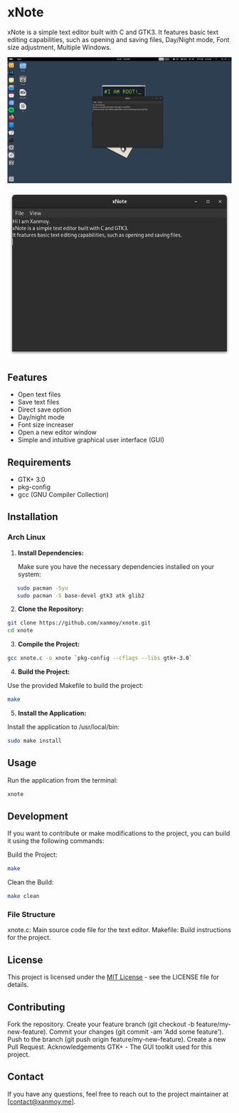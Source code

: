 # xNote

xNote is a simple text editor built with C and GTK3. It features basic text editing capabilities, such as opening and saving files, Day/Night mode, Font size adjustment, Multiple Windows.

![xNote](https://raw.githubusercontent.com/xanmoy/xnote/main/media/Screenshot%20from%202024-07-29%2004-12-04.png)

![xNote](https://raw.githubusercontent.com/xanmoy/xnote/main/media/Screenshot%20from%202024-07-29%2004-12-18.png)


## Features

- Open text files
- Save text files
- Direct save option
- Day/night mode
- Font size increaser
- Open a new editor window
- Simple and intuitive graphical user interface (GUI)

## Requirements

- GTK+ 3.0
- pkg-config
- gcc (GNU Compiler Collection)

## Installation

### Arch Linux

1. **Install Dependencies:**

   Make sure you have the necessary dependencies installed on your system:

```sh
   sudo pacman -Syu
   sudo pacman -S base-devel gtk3 atk glib2
```  
2. **Clone the Repository:**

```sh
git clone https://github.com/xanmoy/xnote.git
cd xnote
```
3. **Compile the Project:**

```sh
gcc xnote.c -o xnote `pkg-config --cflags --libs gtk+-3.0`
```
4. **Build the Project:**

Use the provided Makefile to build the project:

```sh
make
```
5. **Install the Application:**

Install the application to /usr/local/bin:

```sh
sudo make install
```

## Usage
Run the application from the terminal:

```sh
xnote
```

## Development
If you want to contribute or make modifications to the project, you can build it using the following commands:

Build the Project:

```sh
make
```
Clean the Build:

```sh
make clean
```

### File Structure
xnote.c: Main source code file for the text editor.
Makefile: Build instructions for the project.
## License
This project is licensed under the [MIT License](https://github.com/xanmoy/xnote/blob/main/LICENSE) - see the LICENSE file for details.

## Contributing
Fork the repository.
Create your feature branch (git checkout -b feature/my-new-feature).
Commit your changes (git commit -am 'Add some feature').
Push to the branch (git push origin feature/my-new-feature).
Create a new Pull Request.
Acknowledgements
GTK+ - The GUI toolkit used for this project.
## Contact
If you have any questions, feel free to reach out to the project maintainer at [contact@xanmoy.me].
